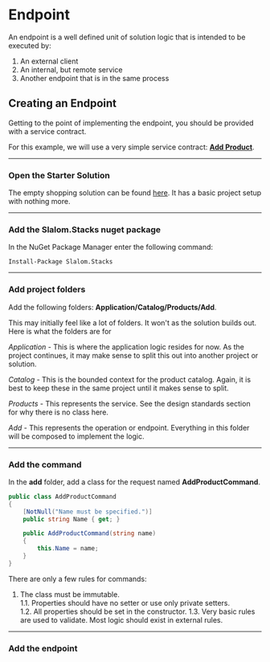 # Endpoint

An endpoint is a well defined unit of solution logic that is intended to be executed by:
1. An external client
2. An internal, but remote service
3. Another endpoint that is in the same process

## Creating an Endpoint
Getting to the point of implementing the endpoint, you should be provided with a 
service contract.  

For this example, we will use a very simple service contract: [**Add Product**](add-product-endpoint.md).

---
### Open the Starter Solution
The empty shopping solution can be found [here](https://github.com/slalom-saa/stacks-shopping/tree/master/Empty).
It has a basic project setup with nothing more.

---
### Add the Slalom.Stacks nuget package
In the NuGet Package Manager enter the following command:
```
Install-Package Slalom.Stacks
```
---
### Add project folders
Add the following folders: **Application/Catalog/Products/Add**.

This may initially feel like a lot of folders.  It won't as the solution builds out.  Here is what the folders are for

*Application* - This is where the application logic resides for now.  As the project continues, it may make sense to split this out into another project or solution.

*Catalog* - This is the bounded context for the product catalog.  Again, it is best to keep these in the same project until it makes sense to split.

*Products* - This represents the service.  See the design standards section for why there is no class here.

*Add* - This represents the operation or endpoint.  Everything in this folder will be composed to implement the logic.

---
### Add the command
In the **add** folder, add a class for the request named **AddProductCommand**.
```csharp
public class AddProductCommand
{
    [NotNull("Name must be specified.")]
    public string Name { get; }

    public AddProductCommand(string name)
    {
        this.Name = name;
    }
}
```
There are only a few rules for commands:
1. The class must be immutable.  
  1.1. Properties should have no setter or use only private setters.  
  1.2. All properties should be set in the constructor.
  1.3. Very basic rules are used to validate.  Most logic should exist in external rules.
---
### Add the endpoint